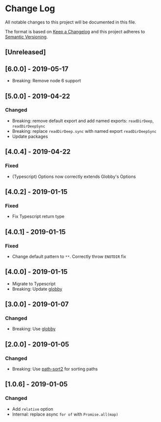 # Change Log

All notable changes to this project will be documented in this file.

The format is based on [Keep a Changelog](http://keepachangelog.com/)
and this project adheres to [Semantic Versioning](http://semver.org/).

## [Unreleased]

## [6.0.0] - 2019-05-17

-   Breaking: Remove node 6 support

## [5.0.0] - 2019-04-22

### Changed

-   Breaking: remove default export and add named exports: `readDirDeep`, `readDirDeepSync`
-   Breaking: replace `readDirDeep.sync` with named export `readDirDeepSync`
-   Update packages

## [4.0.4] - 2019-04-22

### Fixed

-   (Typescript) Options now correctly extends Globby's Options

## [4.0.2] - 2019-01-15

### Fixed

-   Fix Typescript return type

## [4.0.1] - 2019-01-15

### Fixed

-   Change default pattern to `**`. Correctly throw `ENOTDIR` fix

## [4.0.0] - 2019-01-15

-   Migrate to Typescript
-   Breaking: Update [globby](https://github.com/sindresorhus/globby)

## [3.0.0] - 2019-01-07

### Changed

-   Breaking: Use [globby](https://github.com/sindresorhus/globby)

## [2.0.0] - 2019-01-05

### Changed

-   Breaking: Use [path-sort2](https://github.com/jamiebuilds/path-sort2) for sorting paths

## [1.0.6] - 2019-01-05

### Changed

-   Add `relative` option
-   Internal: replace async `for of` with `Promise.all(map)`
